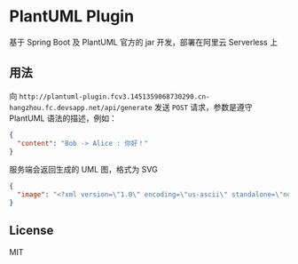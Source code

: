 # PlantUML Plugin

基于 Spring Boot 及  PlantUML 官方的 jar 开发，部署在阿里云 Serverless 上

## 用法

向 `http://plantuml-plugin.fcv3.1451359068730290.cn-hangzhou.fc.devsapp.net/api/generate`  发送 `POST` 请求，参数是遵守 PlantUML 语法的描述，例如：

```json
{
  "content": "Bob -> Alice : 你好！"
}
```

服务端会返回生成的 UML 图，格式为 SVG

```json
{
  "image": "<?xml version=\"1.0\" encoding=\"us-ascii\" standalone=\"no\"?><svg xmlns=\"http://www.w3.org/2000/svg\" xmlns:xlink=\"http://www.w3.org/1999/xlink\" ..."
}
```

## License

MIT